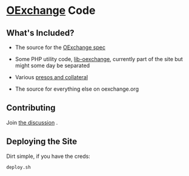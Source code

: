 [OExchange](http://www.oexchange.org/) Code
===========================================

What's Included?
----------------

* The source for the [OExchange spec](http://github.com/willmeyer/OExchange/tree/master/www.oexchange.org/webroot/spec/) 

* Some PHP utility code, [lib-oexchange](http://github.com/willmeyer/OExchange/tree/master/www.oexchange.org/webroot/lib-oexchange/), currently part of the site but might some day be separated

* Various [presos and collateral](http://github.com/willmeyer/OExchange/tree/master/presos/)

* The source for everything else on oexchange.org


Contributing
------------

Join [the discussion](http://groups.google.com/groupo/exchange) .


Deploying the Site
------------------

Dirt simple, if you have the creds:

`deploy.sh`


